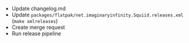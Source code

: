  - Update changelog.md
 - Update `packages/flatpak/net.imaginaryinfinity.Squiid.releases.xml` (`make xmlreleases`)
 - Create merge request
 - Run release pipeline